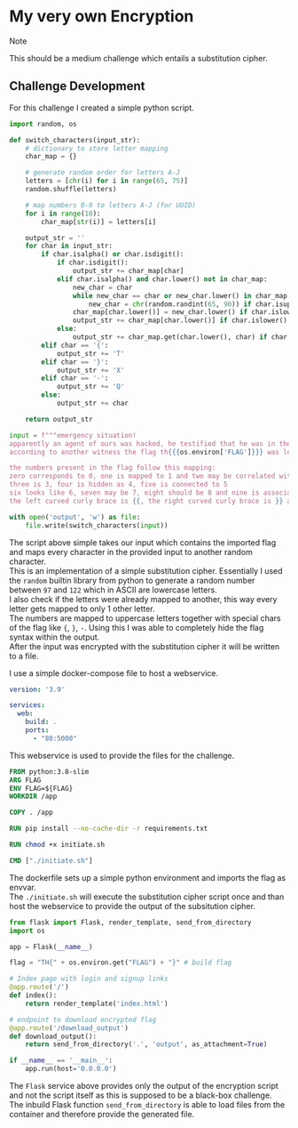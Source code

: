 # My very own Encryption

> [!NOTE]
>
> This should be a medium challenge which entails a substitution cipher.

## Challenge Development

For this challenge I created a simple python script. <br/>
```py
import random, os

def switch_characters(input_str):
    # dictionary to store letter mapping
    char_map = {}

    # generate random order for letters A-J
    letters = [chr(i) for i in range(65, 75)]
    random.shuffle(letters)

    # map numbers 0-9 to letters A-J (for UUID)
    for i in range(10):
        char_map[str(i)] = letters[i]

    output_str = ''
    for char in input_str:
        if char.isalpha() or char.isdigit():
            if char.isdigit():
                output_str += char_map[char]
            elif char.isalpha() and char.lower() not in char_map:
                new_char = char
                while new_char == char or new_char.lower() in char_map.values():
                    new_char = chr(random.randint(65, 90)) if char.isupper() else chr(random.randint(97, 122))
                char_map[char.lower()] = new_char.lower() if char.islower() else new_char.upper()
                output_str += char_map[char.lower()] if char.islower() else char_map[char.lower()].upper()
            else:
                output_str += char_map.get(char.lower(), char) if char.isalpha() else char
        elif char == '{':
            output_str += 'T'
        elif char == '}':
            output_str += 'X'
        elif char == '-':
            output_str += 'Q'
        else:
            output_str += char

    return output_str

input = f"""emergency situation!
apparently an agent of ours was hacked, he testified that he was in the process of transmitting an important piece of evidence.
according to another witness the flag th{{{os.environ['FLAG']}}} was leaked.

the numbers present in the flag follow this mapping:
zero corresponds to 0, one is mapped to 1 and two may be correlated with 2
three is 3, four is hidden as 4, five is connected to 5
six looks like 6, seven may be 7, eight should be 8 and nine is associated with 9
the left curved curly brace is {{, the right curved curly brace is }} and the hyphen is connected to -"""

with open('output', 'w') as file: 
    file.write(switch_characters(input))
```

The script above simple takes our input which contains the imported flag and maps every character in the provided input to another random character. <br/>
This is an implementation of a simple substitution cipher. Essentially I used the `random` builtin library from python to generate a random number between `97` and `122` which in ASCII are lowercase letters. <br/>
I also check if the letters were already mapped to another, this way every letter gets mapped to only 1 other letter. <br/>
The numbers are mapped to uppercase letters together with special chars of the flag like `{`, `}`, `-`. Using this I was able to completely hide the flag syntax within the output. <br/>
After the input was encrypted with the substitution cipher it will be written to a file. <br/>

I use a simple docker-compose file to host a webservice. <br/>
```yml
version: '3.9'

services:
  web:
    build: .
    ports:
      - "80:5000"
```

This webservice is used to provide the files for the challenge. <br/>
```Dockerfile
FROM python:3.8-slim
ARG FLAG
ENV FLAG=${FLAG}
WORKDIR /app

COPY . /app

RUN pip install --no-cache-dir -r requirements.txt

RUN chmod +x initiate.sh

CMD ["./initiate.sh"]
```

The dockerfile sets up a simple python environment and imports the flag as envvar. <br/>
The `./initiate.sh` will execute the substitution cipher script once and than host the webservice to provide the output of the subsitution cipher. <br/>
```py
from flask import Flask, render_template, send_from_directory
import os

app = Flask(__name__)

flag = "TH{" + os.environ.get("FLAG") + "}" # build flag

# Index page with login and signup links
@app.route('/')
def index():
    return render_template('index.html')

# endpoint to download encrypted flag
@app.route('/download_output')
def download_output():
    return send_from_directory('.', 'output', as_attachment=True)

if __name__ == '__main__':
    app.run(host='0.0.0.0')
```

The `Flask` service above provides only the output of the encryption script and not the script itself as this is supposed to be a black-box challenge. <br/>
The inbuild Flask function `send_from_directory` is able to load files from the container and therefore provide the generated file. <br/>
